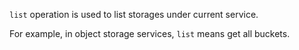 `list` operation is used to list storages under current service.

For example, in object storage services, `list` means get all buckets.